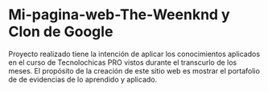 # Mi-pagina-web-The-Weenknd y Clon de Google
Proyecto realizado tiene la intención de aplicar los conocimientos aplicados en el curso de Tecnolochicas PRO vistos durante el transcurlo de los meses.
El propósito de la creación de este sitio web es mostrar el portafolio de de evidencias de lo aprendido y aplicado.
